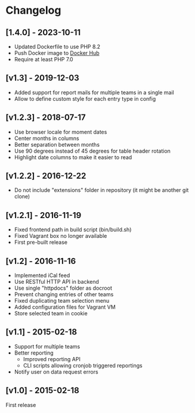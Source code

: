 # Changelog

## [1.4.0] - 2023-10-11

* Updated Dockerfile to use PHP 8.2
* Push Docker image to [Docker Hub](https://hub.docker.com/r/programie/teamplaner)
* Require at least PHP 7.0

## [v1.3] - 2019-12-03

* Added support for report mails for multiple teams in a single mail
* Allow to define custom style for each entry type in config

## [v1.2.3] - 2018-07-17

* Use browser locale for moment dates
* Center months in columns
* Better separation between months
* Use 90 degrees instead of 45 degrees for table header rotation
* Highlight date columns to make it easier to read

## [v1.2.2] - 2016-12-22

* Do not include "extensions" folder in repository (it might be another git clone)

## [v1.2.1] - 2016-11-19

* Fixed frontend path in build script (bin/build.sh)
* Fixed Vagrant box no longer available
* First pre-built release

## [v1.2] - 2016-11-16

* Implemented iCal feed
* Use RESTful HTTP API in backend
* Use single "httpdocs" folder as docroot
* Prevent changing entries of other teams
* Fixed duplicating team selection menu
* Added configuration files for Vagrant VM
* Store selected team in cookie

## [v1.1] - 2015-02-18

* Support for multiple teams
* Better reporting
    * Improved reporting API
    * CLI scripts allowing cronjob triggered reportings
* Notify user on data request errors

## [v1.0] - 2015-02-18

First release